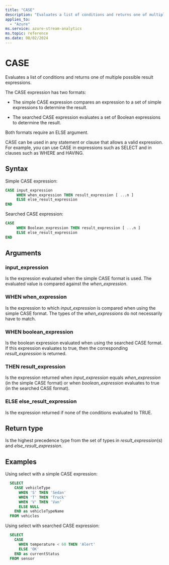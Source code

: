 ```yaml
---
title: "CASE"
description: "Evaluates a list of conditions and returns one of multiple possible result expressions."
applies_to: 
  - "Azure"
ms.service: azure-stream-analytics
ms.topic: reference
ms.date: 08/02/2024
---
```


# CASE

  Evaluates a list of conditions and returns one of multiple possible result expressions.  
  
 The CASE expression has two formats:  
  
- The simple CASE expression compares an expression to a set of simple expressions to determine the result.  
  
- The searched CASE expression evaluates a set of Boolean expressions to determine the result.  
  
 Both formats require an ELSE argument.  
  
 CASE can be used in any statement or clause that allows a valid expression. For example, you can use CASE in expressions such as SELECT and in clauses such as WHERE and HAVING.  
  
## Syntax  
  
 Simple CASE expression:  
  
```SQL
CASE input_expression
     WHEN when_expression THEN result_expression [ ...n ] 
     ELSE else_result_expression
END  
```

 Searched CASE expression:  
  
```SQL  
CASE  
     WHEN Boolean_expression THEN result_expression [ ...n ]
     ELSE else_result_expression  
END  
```  

## Arguments

### input_expression

Is the expression evaluated when the simple CASE format is used. The evaluated value is compared against the *when_expression*.

### WHEN when_expression

Is the expression to which *input_expression* is compared when using the simple CASE format. The types of the *when_expressions* do not necessarily have to match.

### WHEN boolean_expression

Is the boolean expression evaluated when using the searched CASE format. If this expression evaluates to true, then the corresponding *result_expression* is returned.

### THEN result_expression

Is the expression returned when *input_expression* equals *when_expression* (in the simple CASE format) or when *boolean_expression* evaluates to true (in the searched CASE format).

### ELSE else_result_expression

Is the expression returned if none of the conditions evaluated to TRUE.

## Return type

Is the highest precedence type from the set of types in *result_expression*(s) and *else_result_expression*.

## Examples

Using select with a simple CASE expression:

```SQL
  SELECT
    CASE vehicleType
      WHEN 'S' THEN 'Sedan'
      WHEN 'T' THEN 'Truck'
      WHEN 'V' THEN 'Van'
      ELSE NULL
    END as vehicleTypeName
  FROM vehicles
```

Using select with searched CASE expression:

```SQL
  SELECT
    CASE
      WHEN temperature < 60 THEN 'Alert'
      ELSE 'OK'
    END as currentStatus
  FROM sensor
```
